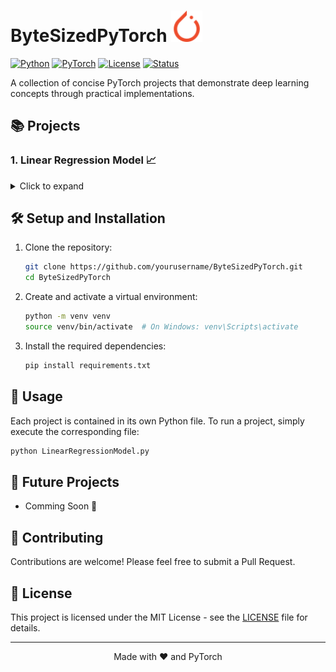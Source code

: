 # ByteSizedPyTorch <img src="https://github.com/priyanshuahir000/ByeteSizedPyTorch/blob/main/assets/Icons/pytorch-color.svg" alt="PyTorch Logo" width="50"/>

[![Python](https://img.shields.io/badge/Python-3.9%2B-blue?style=for-the-badge&logo=python&logoColor=white)](https://www.python.org/)
[![PyTorch](https://img.shields.io/badge/PyTorch-2.0%2B-EE4C2C?style=for-the-badge&logo=pytorch&logoColor=white)](https://pytorch.org/)
[![License](https://img.shields.io/badge/License-MIT-green?style=for-the-badge)](LICENSE)
[![Status](https://img.shields.io/badge/Status-Active-success?style=for-the-badge)]()

A collection of concise PyTorch projects that demonstrate deep learning concepts through practical implementations.

## 📚 Projects

### 1. Linear Regression Model 📈

<details>
<summary>Click to expand</summary>

#### Overview
A simple linear regression model implemented from scratch using PyTorch. This project demonstrates the fundamental workflow of creating, training, and evaluating a deep learning model.

#### Features
- 🧪 Creates synthetic data using a linear formula (y = 0.7x + 0.3)
- 🔄 Splits data into training and testing sets
- 🧠 Implements a neural network model with a single linear layer
- 📊 Visualizes predictions against actual data
- 💾 Saves the trained model for future use

#### Model Architecture
```python
class LinearRegressionModel(nn.Module):
    def __init__(self):
        super().__init__()
        self.linear_layer = nn.Linear(in_features=1, out_features=1)
    
    def forward(self, x):
        return self.linear_layer(x)
```

#### Training Process
- **Loss Function**: Mean Absolute Error (L1Loss)
- **Optimizer**: Stochastic Gradient Descent (SGD)
- **Learning Rate**: 0.01
- **Epochs**: 200
- **Hardware Acceleration**: CUDA if available

#### Results

![Linear Regression Results](https://github.com/priyanshuahir000/ByeteSizedPyTorch/blob/main/assets/Images/LinearRegression.png)

The model achieves excellent performance in predicting the linear relationship, demonstrating the effectiveness of PyTorch's automatic differentiation and optimization capabilities.

</details>

## 🛠️ Setup and Installation

1. Clone the repository:
   ```bash
   git clone https://github.com/yourusername/ByteSizedPyTorch.git
   cd ByteSizedPyTorch
   ```

2. Create and activate a virtual environment:
   ```bash
   python -m venv venv
   source venv/bin/activate  # On Windows: venv\Scripts\activate
   ```

3. Install the required dependencies:
   ```bash
   pip install requirements.txt
   ```

## 🚀 Usage

Each project is contained in its own Python file. To run a project, simply execute the corresponding file:

```bash
python LinearRegressionModel.py
```

## 🔮 Future Projects

- Comming Soon 🙌

## 🤝 Contributing

Contributions are welcome! Please feel free to submit a Pull Request.

## 📄 License

This project is licensed under the MIT License - see the [LICENSE](LICENSE) file for details.

---

<p align="center">
  Made with ❤️ and PyTorch
</p>
